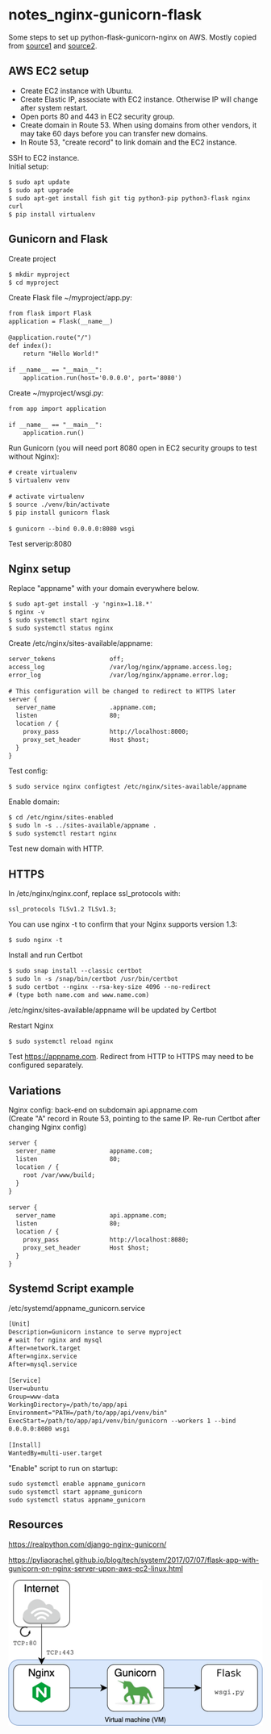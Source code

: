 # notes_nginx-gunicorn-flask
Some steps to set up python-flask-gunicorn-nginx on AWS. Mostly copied from [source1](https://realpython.com/django-nginx-gunicorn/) and [source2](https://pyliaorachel.github.io/blog/tech/system/2017/07/07/flask-app-with-gunicorn-on-nginx-server-upon-aws-ec2-linux.html).

## AWS EC2 setup

* Create EC2 instance with Ubuntu.
* Create Elastic IP, associate with EC2 instance. Otherwise IP will change after system restart.
* Open ports 80 and 443 in EC2 security group. 
* Create domain in Route 53. When using domains from other vendors, it may take 60 days before you can transfer new domains.
* In Route 53, "create record" to link domain and the EC2 instance.

SSH to EC2 instance.<br />
Initial setup:
```
$ sudo apt update
$ sudo apt upgrade
$ sudo apt-get install fish git tig python3-pip python3-flask nginx curl
$ pip install virtualenv
```

## Gunicorn and Flask
Create project
```
$ mkdir myproject
$ cd myproject
```
Create Flask file ~/myproject/app.py:
```
from flask import Flask
application = Flask(__name__)

@application.route("/")
def index():
    return "Hello World!"

if __name__ == "__main__":
    application.run(host='0.0.0.0', port='8080')
```
Create ~/myproject/wsgi.py:
```
from app import application

if __name__ == "__main__":
    application.run()
``` 

Run Gunicorn (you will need port 8080 open in EC2 security groups to test without Nginx):
```
# create virtualenv
$ virtualenv venv

# activate virtualenv
$ source ./venv/bin/activate
$ pip install gunicorn flask

$ gunicorn --bind 0.0.0.0:8080 wsgi
```

Test serverip:8080

## Nginx setup
Replace "appname" with your domain everywhere below.

```
$ sudo apt-get install -y 'nginx=1.18.*'
$ nginx -v 
$ sudo systemctl start nginx
$ sudo systemctl status nginx
```
Create /etc/nginx/sites-available/appname:
```
server_tokens               off;
access_log                  /var/log/nginx/appname.access.log;
error_log                   /var/log/nginx/appname.error.log;

# This configuration will be changed to redirect to HTTPS later
server {
  server_name               .appname.com;
  listen                    80;
  location / {
    proxy_pass              http://localhost:8000;
    proxy_set_header        Host $host;
  }
}
```

Test config:
```
$ sudo service nginx configtest /etc/nginx/sites-available/appname
```
Enable domain:
```
$ cd /etc/nginx/sites-enabled
$ sudo ln -s ../sites-available/appname .
$ sudo systemctl restart nginx
```

Test new domain with HTTP.

## HTTPS
In /etc/nginx/nginx.conf, replace ssl_protocols with: 
```
ssl_protocols TLSv1.2 TLSv1.3;
```

You can use nginx -t to confirm that your Nginx supports version 1.3:
```
$ sudo nginx -t
```
Install and run Certbot
```
$ sudo snap install --classic certbot
$ sudo ln -s /snap/bin/certbot /usr/bin/certbot
$ sudo certbot --nginx --rsa-key-size 4096 --no-redirect
# (type both name.com and www.name.com)
```
/etc/nginx/sites-available/appname will be updated by Certbot

Restart Nginx
```
$ sudo systemctl reload nginx
```

Test https://appname.com. Redirect from HTTP to HTTPS may need to be configured separately.

## Variations
Nginx config: back-end on subdomain api.appname.com <br />
(Create "A" record in Route 53, pointing to the same IP. Re-run Certbot after changing Nginx config)

```
server {
  server_name               appname.com;
  listen                    80;
  location / {
    root /var/www/build;
  }
}

server {
  server_name               api.appname.com;
  listen                    80;
  location / {
    proxy_pass              http://localhost:8080;
    proxy_set_header        Host $host;
  }
}

```

## Systemd Script example

/etc/systemd/appname_gunicorn.service
```
[Unit]
Description=Gunicorn instance to serve myproject
# wait for nginx and mysql
After=network.target
After=nginx.service
After=mysql.service

[Service]
User=ubuntu
Group=www-data
WorkingDirectory=/path/to/app/api
Environment="PATH=/path/to/app/api/venv/bin"
ExecStart=/path/to/app/api/venv/bin/gunicorn --workers 1 --bind 0.0.0.0:8080 wsgi

[Install]
WantedBy=multi-user.target
```
"Enable" script to run on startup:
```
sudo systemctl enable appname_gunicorn
sudo systemctl start appname_gunicorn
sudo systemctl status appname_gunicorn
```

## Resources
https://realpython.com/django-nginx-gunicorn/

https://pyliaorachel.github.io/blog/tech/system/2017/07/07/flask-app-with-gunicorn-on-nginx-server-upon-aws-ec2-linux.html

![alt text](/images/nginx-gunicorn-flask.png)

